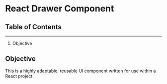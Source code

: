 # React Drawer Component

## Table of Contents
------
1. Objective

## Objective
This is a highly adaptable, reusable UI component written for use within a React project.